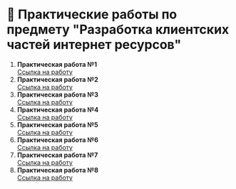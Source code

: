 # 📓 Практические работы по предмету "Разработка клиентских частей интернет ресурсов"

1. **Практическая работа №1**  
   [Ссылка на работу](https://github.com/Frischmann/WebDev/tree/master/Практическая%20работа%20№1)
2. **Практическая работа №2**  
   [Ссылка на работу](https://github.com/Frischmann/WebDev/tree/master/Практическая%20работа%20№2)
3. **Практическая работа №3**  
   [Ссылка на работу](https://github.com/Frischmann/WebDev/tree/master/Практическая%20работа%20№3)
4. **Практическая работа №4**  
   [Ссылка на работу](https://github.com/Frischmann/WebDev/tree/master/Практическая%20работа%20№4)
5. **Практическая работа №5**  
   [Ссылка на работу](https://github.com/Frischmann/WebDev/tree/master/Практическая%20работа%20№5)
6. **Практическая работа №6**  
   [Ссылка на работу](https://github.com/Frischmann/WebDev/tree/master/Практическая%20работа%20№6)
7. **Практическая работа №7**  
   [Ссылка на работу](https://github.com/Frischmann/WebDev/tree/master/Практическая%20работа%20№7)
8. **Практическая работа №8**  
   [Ссылка на работу](https://github.com/Frischmann/WebDev/tree/master/Практическая%20работа%20№8)
